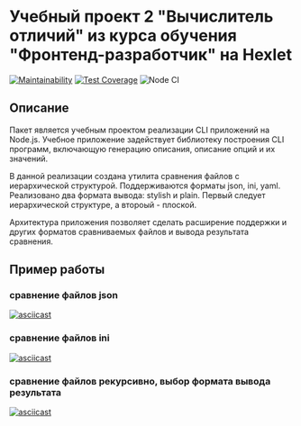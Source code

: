 # Учебный проект 2 "Вычислитель отличий" из курса обучения "Фронтенд-разработчик" на Hexlet

[![Maintainability](https://api.codeclimate.com/v1/badges/ee6031cc3d97053e9573/maintainability)](https://codeclimate.com/github/KalyakinAG/frontend-project-lvl2/maintainability)
[![Test Coverage](https://api.codeclimate.com/v1/badges/10cae849a0e3b15576a9/test_coverage)](https://codeclimate.com/github/KalyakinAG/frontend-project-lvl2/test_coverage)
![Node CI](https://github.com/KalyakinAG/frontend-project-lvl2/workflows/Node%20CI/badge.svg)

## Описание

Пакет является учебным проектом реализации CLI приложений на Node.js. Учебное приложение задействует библиотеку построения CLI программ, включающую генерацию описания, описание опций и их значений.

В данной реализации создана утилита сравнения файлов с иерархической структурой. Поддерживаются форматы json, ini, yaml. Реализовано два формата вывода: stylish и plain. Первый следует иерархической структуре, а второый - плоской.

Архитектура приложения позволяет сделать расширение поддержки и других форматов сравниваемых файлов и вывода результата сравнения.

## Пример работы

### сравнение файлов json

[![asciicast](https://asciinema.org/a/B4RcSJFasqpRxP4rSCLHd0wbk.svg)](https://asciinema.org/a/B4RcSJFasqpRxP4rSCLHd0wbk)

### сравнение файлов ini

[![asciicast](https://asciinema.org/a/tXOdabCsad6Q0rsHEs4dcqBBR.svg)](https://asciinema.org/a/tXOdabCsad6Q0rsHEs4dcqBBR)

### сравнение файлов рекурсивно, выбор формата вывода результата

[![asciicast](https://asciinema.org/a/369890.svg)](https://asciinema.org/a/369890)
